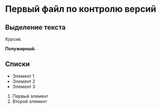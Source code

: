 # Первый файл по контролю версий

## Выделение текста

*Курсив.*

**Полужирный.** 

## Списки

* Элемент 1
* Элемент 2
* Элемент 3

1. Первый элемент
2. Второй элемент

